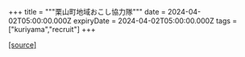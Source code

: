 +++
title = """栗山町地域おこし協力隊"""
date = 2024-04-02T05:00:00.000Z
expiryDate = 2024-04-02T05:00:00.000Z
tags = ["kuriyama","recruit"]
+++


[[source]](https://www.town.kuriyama.hokkaido.jp/soshiki/31/630.html)
